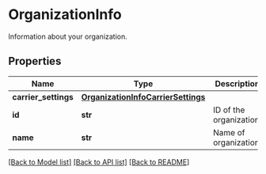 # OrganizationInfo

Information about your organization.
## Properties
Name | Type | Description | Notes
------------ | ------------- | ------------- | -------------
**carrier_settings** | [**OrganizationInfoCarrierSettings**](OrganizationInfoCarrierSettings.md) |  | [optional] 
**id** | **str** | ID of the organization. | [optional] 
**name** | **str** | Name of organization. | [optional] 

[[Back to Model list]](../README.md#documentation-for-models) [[Back to API list]](../README.md#documentation-for-api-endpoints) [[Back to README]](../README.md)


